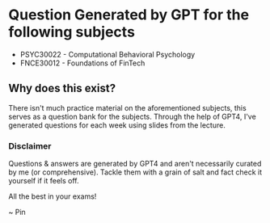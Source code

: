 # Question Generated by GPT for the following subjects
- PSYC30022 - Computational Behavioral Psychology
- FNCE30012 - Foundations of FinTech

## Why does this exist?
There isn't much practice material on the aforementioned subjects, this serves as a question bank for the subjects. Through the help of GPT4, I've generated questions for each week using slides from the lecture.

### Disclaimer
Questions & answers are generated by GPT4 and aren't necessarily curated by me (or comprehensive). Tackle them with a grain of salt and fact check it yourself if it feels off.

All the best in your exams!

~ Pin